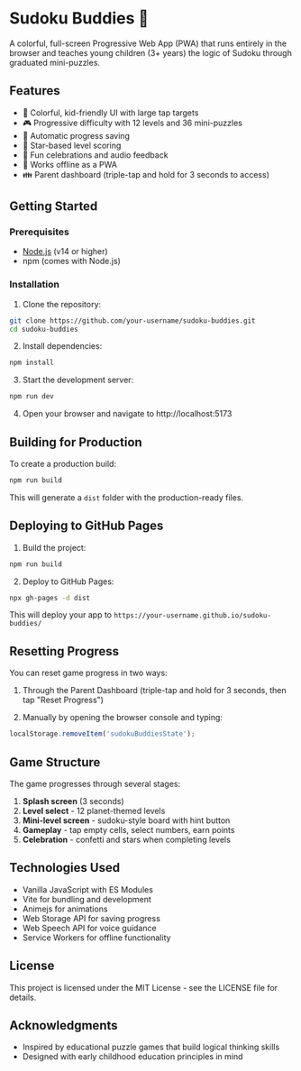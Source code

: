 # Sudoku Buddies 🧩

A colorful, full-screen Progressive Web App (PWA) that runs entirely in the browser and teaches young children (3+ years) the logic of Sudoku through graduated mini-puzzles.

## Features

- 🌈 Colorful, kid-friendly UI with large tap targets
- 🎮 Progressive difficulty with 12 levels and 36 mini-puzzles
- 🔄 Automatic progress saving
- 🌟 Star-based level scoring
- 🎉 Fun celebrations and audio feedback
- 📱 Works offline as a PWA
- 👪 Parent dashboard (triple-tap and hold for 3 seconds to access)

## Getting Started

### Prerequisites

- [Node.js](https://nodejs.org/) (v14 or higher)
- npm (comes with Node.js)

### Installation

1. Clone the repository:
```bash
git clone https://github.com/your-username/sudoku-buddies.git
cd sudoku-buddies
```

2. Install dependencies:
```bash
npm install
```

3. Start the development server:
```bash
npm run dev
```

4. Open your browser and navigate to http://localhost:5173

## Building for Production

To create a production build:

```bash
npm run build
```

This will generate a `dist` folder with the production-ready files.

## Deploying to GitHub Pages

1. Build the project:
```bash
npm run build
```

2. Deploy to GitHub Pages:
```bash
npx gh-pages -d dist
```

This will deploy your app to `https://your-username.github.io/sudoku-buddies/`

## Resetting Progress

You can reset game progress in two ways:

1. Through the Parent Dashboard (triple-tap and hold for 3 seconds, then tap "Reset Progress")

2. Manually by opening the browser console and typing:
```javascript
localStorage.removeItem('sudokuBuddiesState');
```

## Game Structure

The game progresses through several stages:

1. **Splash screen** (3 seconds)
2. **Level select** - 12 planet-themed levels
3. **Mini-level screen** - sudoku-style board with hint button
4. **Gameplay** - tap empty cells, select numbers, earn points
5. **Celebration** - confetti and stars when completing levels

## Technologies Used

- Vanilla JavaScript with ES Modules
- Vite for bundling and development
- Animejs for animations
- Web Storage API for saving progress
- Web Speech API for voice guidance
- Service Workers for offline functionality

## License

This project is licensed under the MIT License - see the LICENSE file for details.

## Acknowledgments

- Inspired by educational puzzle games that build logical thinking skills
- Designed with early childhood education principles in mind 
